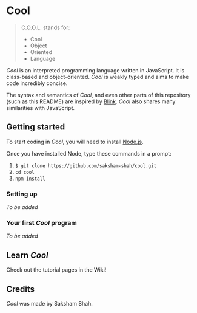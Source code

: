 # Cool

>C.O.O.L. stands for:
>  - Cool
>  - Object
>  - Oriented
>  - Language

*Cool* is an interpreted programming language written in JavaScript. It is class-based and object-oriented. *Cool* is weakly typed and aims to make code incredibly concise.

The syntax and semantics of *Cool*, and even other parts of this repository (such as this README) are inspired by [Blink](https://github.com/ftchirou/blink). *Cool* also shares many similarities with JavaScript.
## Getting started
To start coding in *Cool*, you will need to install [Node.js](https://nodejs.org/en/).

Once you have installed Node, type these commands in a prompt:

1. ```$ git clone https://github.com/saksham-shah/cool.git```
2. ```cd cool```
3. ```npm install```
### Setting up
*To be added*
### Your first *Cool* program
*To be added*
## Learn *Cool*
Check out the tutorial pages in the Wiki!
## Credits
*Cool* was made by Saksham Shah.